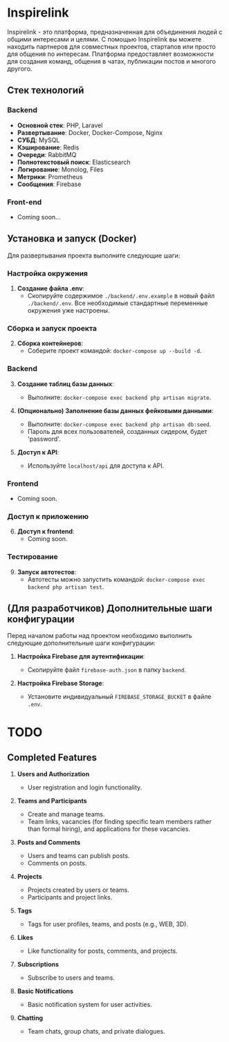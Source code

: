 # Inspirelink

Inspirelink - это платформа, предназначенная для объединения людей с общими интересами и целями. С помощью Inspirelink вы можете находить партнеров для совместных проектов, стартапов или просто для общения по интересам. Платформа предоставляет возможности для создания команд, общения в чатах, публикации постов и многого другого.

## Стек технологий

### Backend

-   **Основной стек**: PHP, Laravel
-   **Развертывание**: Docker, Docker-Compose, Nginx
-   **СУБД**: MySQL
-   **Кэширование**: Redis
-   **Очереди**: RabbitMQ
-   **Полнотекстовый поиск**: Elasticsearch
-   **Логирование**: Monolog, Files
-   **Метрики**: Prometheus
-   **Сообщения**: Firebase

### Front-end

-   Coming soon...

## Установка и запуск (Docker)

Для развертывания проекта выполните следующие шаги:

### Настройка окружения

1. **Создание файла .env**:
    - Скопируйте содержимое `./backend/.env.example` в новый файл `./backend/.env`. Все необходимые стандартные переменные окружения уже настроены.

### Сборка и запуск проекта

2. **Сборка контейнеров**:
    - Соберите проект командой: `docker-compose up --build -d`.

### Backend

3. **Создание таблиц базы данных**:
    - Выполните: `docker-compose exec backend php artisan migrate`.
4. **(Опционально) Заполнение базы данных фейковыми данными**:
    - Выполните: `docker-compose exec backend php artisan db:seed`.
    - Пароль для всех пользователей, созданных сидером, будет 'password'.

5. **Доступ к API**:
    - Используйте `localhost/api` для доступа к API.

### Frontend

- Coming soon.

### Доступ к приложению

6. **Доступ к frontend**:
    - Coming soon.
  
### Тестирование

9. **Запуск автотестов**:
    - Автотесты можно запустить командой: `docker-compose exec backend php artisan test`.

## (Для разработчиков) Дополнительные шаги конфигурации

Перед началом работы над проектом необходимо выполнить следующие дополнительные шаги конфигурации:

1. **Настройка Firebase для аутентификации**:
   - Скопируйте файл `firebase-auth.json` в папку `backend`.

2. **Настройка Firebase Storage**:
   - Установите индивидуальный `FIREBASE_STORAGE_BUCKET` в файле `.env`.

# TODO

## Completed Features

1. **Users and Authorization**
   - User registration and login functionality.

2. **Teams and Participants**
   - Create and manage teams.
   - Team links, vacancies (for finding specific team members rather than formal hiring), and applications for these vacancies.

3. **Posts and Comments**
   - Users and teams can publish posts.
   - Comments on posts.

4. **Projects**
   - Projects created by users or teams.
   - Participants and project links.

5. **Tags**
   - Tags for user profiles, teams, and posts (e.g., WEB, 3D).

6. **Likes**
   - Like functionality for posts, comments, and projects.

7. **Subscriptions**
   - Subscribe to users and teams.

8. **Basic Notifications**
   - Basic notification system for user activities.

9. **Chatting**
   - Team chats, group chats, and private dialogues.